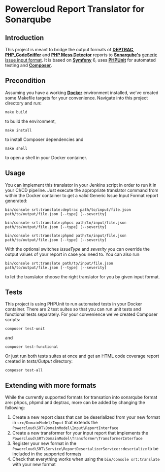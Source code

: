 # Powercloud Report Translator for Sonarqube

## Introduction
This project is meant to bridge the output formats of
**[DEPTRAC](https://github.com/qossmic/deptrac)**,
**[PHP_CodeSniffer](https://github.com/squizlabs/PHP_CodeSniffer)**
and **[PHP Mess Detector](https://phpmd.org/)** reports to
**[Sonarqube's](https://www.sonarsource.com/products/sonarqube/)**
[generic issue input format](https://docs.sonarqube.org/latest/analyzing-source-code/importing-external-issues/generic-issue-import-format/).
It is based on **[Symfony](https://symfony.com/)** 6,
uses **[PHPUnit](https://phpunit.de/)** for automated testing and
**[Composer](https://getcomposer.org/)**.

## Precondition
Assuming you have a working 
**[Docker](https://www.docker.com/)** environment installed, we've created some Makefile targets for your convenience.
Navigate into this project directory and run:
```shell
make build
```
to build the environment,
```shell
make install
```
to install Composer dependencies and
```shell
make shell
```
to open a shell in your Docker container.

## Usage
You can implement this translator in your Jenkins script in order to run it in your CI/CD pipeline.
Just execute the appropriate translator command from within the Docker container to get a valid 
Generic Issue Input Format report generated:
```shell
bin/console srt:translate:deptrac path/to/input/file.json path/to/output/file.json [--type] [--severity] 
```
```shell
bin/console srt:translate:phpcs path/to/input/file.json path/to/output/file.json [--type] [--severity] 
```
```shell
bin/console srt:translate:phpmd path/to/input/file.json path/to/output/file.json [--type] [--severity] 
```
With the optional switches *issueType* and *severity* you can override the output values of your report
in case you need to. You can also run
```shell
bin/console srt:translate path/to/input/file.json path/to/output/file.json [--type] [--severity] 
```
to let the translator choose the right translator for you by given input format.

## Tests
This project is using PHPUnit to run automated tests in your Docker container. 
There are 2 test suites so that you can run unit tests and functional tests separately.
For your convenience we've created Composer scripts:
```shell
composer test-unit
```
and 
```shell
composer test-functional
```
Or just run both tests suites at once and get an HTML code coverage report created in *tests/Output* directory:
```shell
composer test-all
```

## Extending with more formats
While the currently supported formats for transation into sonarqube format are: phpcs, phpmd and deptrac, more can be 
added by changing the following:
1. Create a new report class that can be deserialized from your new format in `src/DomainModel/Input` that
    extends the `Powercloud\SRT\DomainModel\Input\ReportInterface`
2. Create a new transformer for your input report that implements the 
    `Powercloud\SRT\DomainModel\Transformer\TransformerInterface`
3. Register your new format in the `Powercloud\SRT\Service\ReportDeserializerService::deserialize` to be included in the
    supported formats
4. Check that everything works when using the `bin/console srt:translate` with your new format


